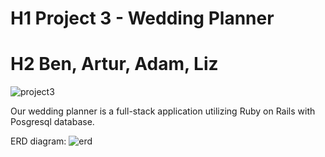 # H1 Project 3 - Wedding Planner
# H2 Ben, Artur, Adam, Liz


![project3](http://i.imgur.com/ZSJMXns.png)


Our wedding planner is a full-stack application utilizing Ruby on Rails with Posgresql database.

ERD diagram: ![erd](http://i.imgur.com/5CafcEP.png)

